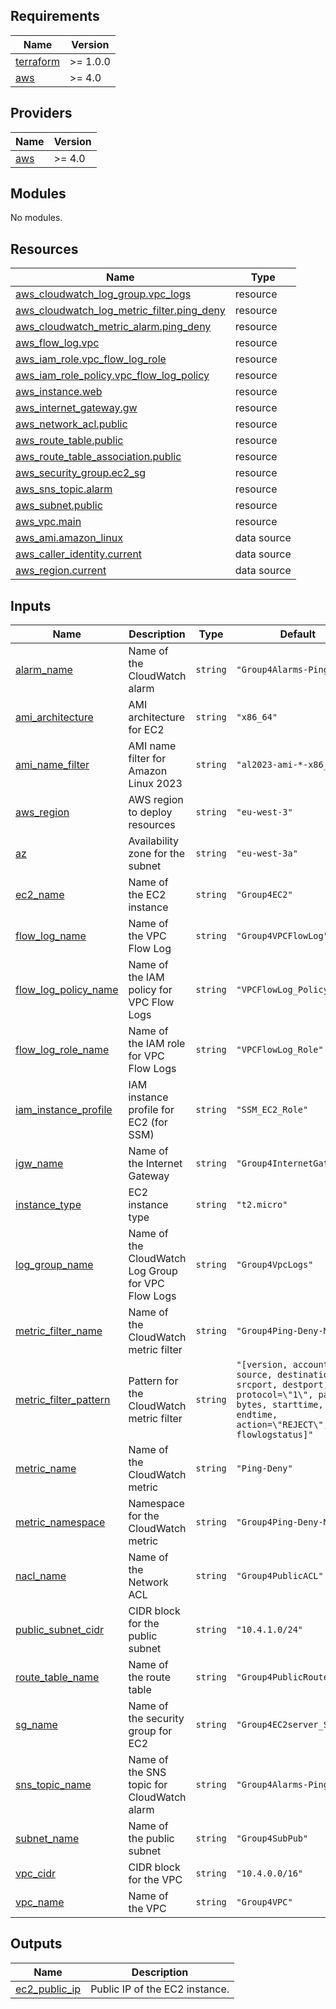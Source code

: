 ## Requirements

| Name | Version |
|------|---------|
| <a name="requirement_terraform"></a> [terraform](#requirement\_terraform) | >= 1.0.0 |
| <a name="requirement_aws"></a> [aws](#requirement\_aws) | >= 4.0 |

## Providers

| Name | Version |
|------|---------|
| <a name="provider_aws"></a> [aws](#provider\_aws) | >= 4.0 |

## Modules

No modules.

## Resources

| Name | Type |
|------|------|
| [aws_cloudwatch_log_group.vpc_logs](https://registry.terraform.io/providers/hashicorp/aws/latest/docs/resources/cloudwatch_log_group) | resource |
| [aws_cloudwatch_log_metric_filter.ping_deny](https://registry.terraform.io/providers/hashicorp/aws/latest/docs/resources/cloudwatch_log_metric_filter) | resource |
| [aws_cloudwatch_metric_alarm.ping_deny](https://registry.terraform.io/providers/hashicorp/aws/latest/docs/resources/cloudwatch_metric_alarm) | resource |
| [aws_flow_log.vpc](https://registry.terraform.io/providers/hashicorp/aws/latest/docs/resources/flow_log) | resource |
| [aws_iam_role.vpc_flow_log_role](https://registry.terraform.io/providers/hashicorp/aws/latest/docs/resources/iam_role) | resource |
| [aws_iam_role_policy.vpc_flow_log_policy](https://registry.terraform.io/providers/hashicorp/aws/latest/docs/resources/iam_role_policy) | resource |
| [aws_instance.web](https://registry.terraform.io/providers/hashicorp/aws/latest/docs/resources/instance) | resource |
| [aws_internet_gateway.gw](https://registry.terraform.io/providers/hashicorp/aws/latest/docs/resources/internet_gateway) | resource |
| [aws_network_acl.public](https://registry.terraform.io/providers/hashicorp/aws/latest/docs/resources/network_acl) | resource |
| [aws_route_table.public](https://registry.terraform.io/providers/hashicorp/aws/latest/docs/resources/route_table) | resource |
| [aws_route_table_association.public](https://registry.terraform.io/providers/hashicorp/aws/latest/docs/resources/route_table_association) | resource |
| [aws_security_group.ec2_sg](https://registry.terraform.io/providers/hashicorp/aws/latest/docs/resources/security_group) | resource |
| [aws_sns_topic.alarm](https://registry.terraform.io/providers/hashicorp/aws/latest/docs/resources/sns_topic) | resource |
| [aws_subnet.public](https://registry.terraform.io/providers/hashicorp/aws/latest/docs/resources/subnet) | resource |
| [aws_vpc.main](https://registry.terraform.io/providers/hashicorp/aws/latest/docs/resources/vpc) | resource |
| [aws_ami.amazon_linux](https://registry.terraform.io/providers/hashicorp/aws/latest/docs/data-sources/ami) | data source |
| [aws_caller_identity.current](https://registry.terraform.io/providers/hashicorp/aws/latest/docs/data-sources/caller_identity) | data source |
| [aws_region.current](https://registry.terraform.io/providers/hashicorp/aws/latest/docs/data-sources/region) | data source |

## Inputs

| Name | Description | Type | Default | Required |
|------|-------------|------|---------|:--------:|
| <a name="input_alarm_name"></a> [alarm\_name](#input\_alarm\_name) | Name of the CloudWatch alarm | `string` | `"Group4Alarms-Ping-Deny"` | no |
| <a name="input_ami_architecture"></a> [ami\_architecture](#input\_ami\_architecture) | AMI architecture for EC2 | `string` | `"x86_64"` | no |
| <a name="input_ami_name_filter"></a> [ami\_name\_filter](#input\_ami\_name\_filter) | AMI name filter for Amazon Linux 2023 | `string` | `"al2023-ami-*-x86_64"` | no |
| <a name="input_aws_region"></a> [aws\_region](#input\_aws\_region) | AWS region to deploy resources | `string` | `"eu-west-3"` | no |
| <a name="input_az"></a> [az](#input\_az) | Availability zone for the subnet | `string` | `"eu-west-3a"` | no |
| <a name="input_ec2_name"></a> [ec2\_name](#input\_ec2\_name) | Name of the EC2 instance | `string` | `"Group4EC2"` | no |
| <a name="input_flow_log_name"></a> [flow\_log\_name](#input\_flow\_log\_name) | Name of the VPC Flow Log | `string` | `"Group4VPCFlowLog"` | no |
| <a name="input_flow_log_policy_name"></a> [flow\_log\_policy\_name](#input\_flow\_log\_policy\_name) | Name of the IAM policy for VPC Flow Logs | `string` | `"VPCFlowLog_Policy"` | no |
| <a name="input_flow_log_role_name"></a> [flow\_log\_role\_name](#input\_flow\_log\_role\_name) | Name of the IAM role for VPC Flow Logs | `string` | `"VPCFlowLog_Role"` | no |
| <a name="input_iam_instance_profile"></a> [iam\_instance\_profile](#input\_iam\_instance\_profile) | IAM instance profile for EC2 (for SSM) | `string` | `"SSM_EC2_Role"` | no |
| <a name="input_igw_name"></a> [igw\_name](#input\_igw\_name) | Name of the Internet Gateway | `string` | `"Group4InternetGateway"` | no |
| <a name="input_instance_type"></a> [instance\_type](#input\_instance\_type) | EC2 instance type | `string` | `"t2.micro"` | no |
| <a name="input_log_group_name"></a> [log\_group\_name](#input\_log\_group\_name) | Name of the CloudWatch Log Group for VPC Flow Logs | `string` | `"Group4VpcLogs"` | no |
| <a name="input_metric_filter_name"></a> [metric\_filter\_name](#input\_metric\_filter\_name) | Name of the CloudWatch metric filter | `string` | `"Group4Ping-Deny-Metric"` | no |
| <a name="input_metric_filter_pattern"></a> [metric\_filter\_pattern](#input\_metric\_filter\_pattern) | Pattern for the CloudWatch metric filter | `string` | `"[version, account, eni, source, destination, srcport, destport, protocol=\"1\", packets, bytes, starttime, endtime, action=\"REJECT\", flowlogstatus]"` | no |
| <a name="input_metric_name"></a> [metric\_name](#input\_metric\_name) | Name of the CloudWatch metric | `string` | `"Ping-Deny"` | no |
| <a name="input_metric_namespace"></a> [metric\_namespace](#input\_metric\_namespace) | Namespace for the CloudWatch metric | `string` | `"Group4Ping-Deny-Metric"` | no |
| <a name="input_nacl_name"></a> [nacl\_name](#input\_nacl\_name) | Name of the Network ACL | `string` | `"Group4PublicACL"` | no |
| <a name="input_public_subnet_cidr"></a> [public\_subnet\_cidr](#input\_public\_subnet\_cidr) | CIDR block for the public subnet | `string` | `"10.4.1.0/24"` | no |
| <a name="input_route_table_name"></a> [route\_table\_name](#input\_route\_table\_name) | Name of the route table | `string` | `"Group4PublicRouteTable"` | no |
| <a name="input_sg_name"></a> [sg\_name](#input\_sg\_name) | Name of the security group for EC2 | `string` | `"Group4EC2server_SG"` | no |
| <a name="input_sns_topic_name"></a> [sns\_topic\_name](#input\_sns\_topic\_name) | Name of the SNS topic for CloudWatch alarm | `string` | `"Group4Alarms-Ping-Deny"` | no |
| <a name="input_subnet_name"></a> [subnet\_name](#input\_subnet\_name) | Name of the public subnet | `string` | `"Group4SubPub"` | no |
| <a name="input_vpc_cidr"></a> [vpc\_cidr](#input\_vpc\_cidr) | CIDR block for the VPC | `string` | `"10.4.0.0/16"` | no |
| <a name="input_vpc_name"></a> [vpc\_name](#input\_vpc\_name) | Name of the VPC | `string` | `"Group4VPC"` | no |

## Outputs

| Name | Description |
|------|-------------|
| <a name="output_ec2_public_ip"></a> [ec2\_public\_ip](#output\_ec2\_public\_ip) | Public IP of the EC2 instance. |
